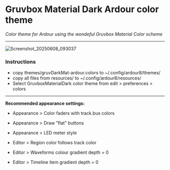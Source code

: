 # Gruvbox Material Dark Ardour color theme

*Color theme for Ardour using the wondeful Gruvbox Material Color scheme*

---


![Screenshot_20250608_093037](https://github.com/user-attachments/assets/541bcb86-a728-42a7-bc36-a7923fc571e4)


### Instructions

- copy themes/gruvDarkMat-ardour.colors to ~/.config/ardour8/themes/
- copy all files from resources/ to ~/.config/ardour8/resources/
- Select GruvboxMaterialDark color theme from edit > preferences > colors

---
**Recommended appearance settings:**

- Appearance > Color faders with track.bus colors
- Appearance > Draw "flat" buttons
- Appearance > LED meter style

- Editor > Region color follows track color
- Editor > Waveforms colour gradient depth = 0
- Editor > Timeline item gradient depth = 0
